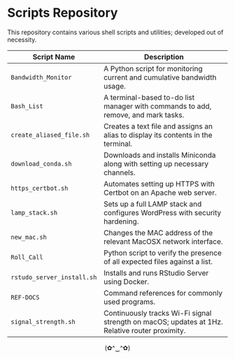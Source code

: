 # Scripts Repository

This repository contains various shell scripts and utilities; developed out of necessity.



| Script Name               | Description                                                              |
|---------------------------|--------------------------------------------------------------------------|
| `Bandwidth_Monitor`       | A Python script for monitoring current and cumulative bandwidth usage. |
| `Bash_List`                | A terminal-based to-do list manager with commands to add, remove, and mark tasks. |
| `create_aliased_file.sh`   | Creates a text file and assigns an alias to display its contents in the terminal. |
| `download_conda.sh`        | Downloads and installs Miniconda along with setting up necessary channels.|
| `https_certbot.sh`         | Automates setting up HTTPS with Certbot on an Apache web server.          |
| `lamp_stack.sh`            | Sets up a full LAMP stack and configures WordPress with security hardening.|
| `new_mac.sh`               | Changes the MAC address of the relevant MacOSX network interface.               |
| `Roll_Call`             | Python script to verify the presence of all expected files against a list.     |
| `rstudo_server_install.sh` | Installs and runs RStudio Server using Docker.                            |
| `REF-DOCS` | Command references for commonly used programs.  |
| `signal_strength.sh`       | Continuously tracks Wi-Fi signal strength on macOS; updates at 1Hz. Relative router proximity. | 


<p><p><p><p>
<center>(✿^‿^✿)</center>
